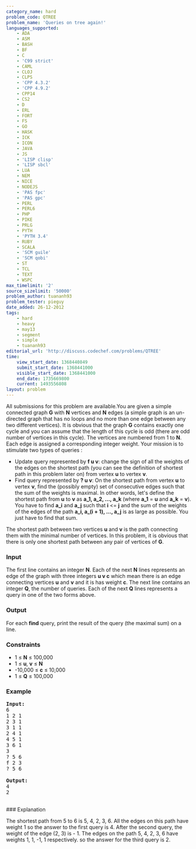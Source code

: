 ```yaml
---
category_name: hard
problem_code: QTREE
problem_name: 'Queries on tree again!'
languages_supported:
    - ADA
    - ASM
    - BASH
    - BF
    - C
    - 'C99 strict'
    - CAML
    - CLOJ
    - CLPS
    - 'CPP 4.3.2'
    - 'CPP 4.9.2'
    - CPP14
    - CS2
    - D
    - ERL
    - FORT
    - FS
    - GO
    - HASK
    - ICK
    - ICON
    - JAVA
    - JS
    - 'LISP clisp'
    - 'LISP sbcl'
    - LUA
    - NEM
    - NICE
    - NODEJS
    - 'PAS fpc'
    - 'PAS gpc'
    - PERL
    - PERL6
    - PHP
    - PIKE
    - PRLG
    - PYTH
    - 'PYTH 3.4'
    - RUBY
    - SCALA
    - 'SCM guile'
    - 'SCM qobi'
    - ST
    - TCL
    - TEXT
    - WSPC
max_timelimit: '2'
source_sizelimit: '50000'
problem_author: tuananh93
problem_tester: pieguy
date_added: 26-12-2012
tags:
    - hard
    - heavy
    - may13
    - segment
    - simple
    - tuananh93
editorial_url: 'http://discuss.codechef.com/problems/QTREE'
time:
    view_start_date: 1368440849
    submit_start_date: 1368441000
    visible_start_date: 1368441000
    end_date: 1735669800
    current: 1493556808
layout: problem
---
```

All submissions for this problem are available.You are given a simple connected graph **G** with **N** vertices and **N** edges (a simple graph is an un-directed graph that has no loops and no more than one edge between any two different vertices).
It is obvious that the graph **G** contains exactly one cycle and you can assume that the length of this cycle is odd (there are odd number of vertices in this cycle).
The vertices are numbered from 1 to **N**. Each edge is assigned a corresponding integer weight.
Your mission is to stimulate two types of queries :

- Update query represented by **f u v**: change the sign of all the weights of the edges on the shortest path (you can see the definition of shortest path in this problem later on) from vertex **u** to vertex **v**.
- Find query represented by **? u v**: On the shortest path from vertex **u** to vertex **v**, find the (possibly empty) set of consecutive edges such that the sum of the weights is maximal. In other words, let's define the shortest path from **u** to **v** as **a\_1, a\_2, ..., a\_k** (where **a\_1** = **u** and **a\_k** = **v**). You have to find **a\_i** and **a\_j** such that **i** <= **j** and the sum of the weights of the edges of the path **a\_i, a\_(i + 1), ..., a\_j** is as large as possible. You just have to find that sum.

The shortest path between two vertices **u** and **v** is the path connecting them with the minimal number of vertices. In this problem, it is obvious that there is only one shortest path between any pair of vertices of **G**.

### Input

The first line contains an integer **N**. Each of the next **N** lines represents an edge of the graph with three integers **u v c** which mean there is an edge connecting vertices **u** and **v** and it is has weight **c**.
The next line contains an integer **Q**, the number of queries. Each of the next **Q** lines represents a query in one of the two forms above.

### Output

For each **find** query, print the result of the query (the maximal sum) on a line.

### Constraints

- 1 ≤ **N** ≤ 100,000
- 1 ≤ **u**, **v** ≤ **N**
- -10,000 ≤ **c** ≤ 10,000
- 1 ≤ **Q** ≤ 100,000

### Example

<pre>
<b>Input:</b>
6
1 2 1
2 3 1
3 1 1
2 4 1
4 5 1
3 6 1
3
? 5 6
f 2 3
? 5 6

<b>Output:</b>
4
2

</pre>### Explanation
The shortest path from 5 to 6 is 5, 4, 2, 3, 6. All the edges on this path have weight 1 so the answer to the first query is 4. After the second query, the weight of the edge (2, 3) is - 1. The edges on the path 5, 4, 2, 3, 6 have weights 1, 1, -1, 1 respectively. so the answer for the third query is 2.
